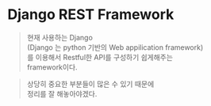 # Django REST Framework

> 현재 사용하는 Django  
(Django 는 python 기반의 Web appilication framework)  
를 이용해서 Restful한 API를 구성하기 쉽게해주는  
framework이다.  

> 상당히 중요한 부분들이 많은 수 있기 때문에  
정리를 잘 해놓아야겠다.
